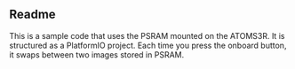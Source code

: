 ## Readme

This is a sample code that uses the PSRAM mounted on the ATOMS3R.
It is structured as a PlatformIO project.
Each time you press the onboard button, it swaps between two images stored in PSRAM.

